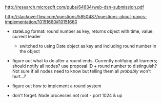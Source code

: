 http://research.microsoft.com/pubs/64634/web-dsn-submission.pdf

http://stackoverflow.com/questions/5850487/questions-about-paxos-implementation/10151660#10151660

- stateLog format: round number as key, returns object with time, value, current leader
    - switched to using Date object as key and including round number in the object

- figure out what to do after a round ends. Currently notifying all learners; should notify all nodes? use proposal ID + round number to distinguish? Not sure if all nodes need to know but telling them all *probably* won't hurt...?

- figure out how to implement a round system

- don't forget. Node processes not root - port 1024 & up
